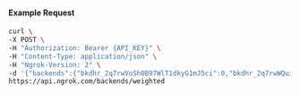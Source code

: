 <!-- Code generated for API Clients. DO NOT EDIT. -->

#### Example Request

```bash
curl \
-X POST \
-H "Authorization: Bearer {API_KEY}" \
-H "Content-Type: application/json" \
-H "Ngrok-Version: 2" \
-d '{"backends":{"bkdhr_2q7rwVoSh0B97WlT1dkyG1mJ5ci":0,"bkdhr_2q7rwWQuikAc4MDPyWHgVjw3YLv":1},"description":"acme weighted","metadata":"{\"environment\": \"staging\"}"}' \
https://api.ngrok.com/backends/weighted
```
